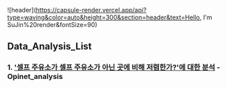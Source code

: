 ![header](https://capsule-render.vercel.app/api?type=waving&color=auto&height=300&section=header&text=Hello, I'm SuJin%20render&fontSize=90)

## Data_Analysis_List

### 1. ['셀프 주유소가 셀프 주유소가 아닌 곳에 비해 저렴한가?'에 대한 분석](opinet_analysis/opinet-analysis.ipynb) - Opinet_analysis
